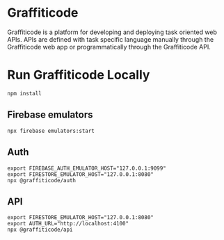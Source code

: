 # Graffiticode

Graffiticode is a platform for developing and deploying task oriented
web APIs. APIs are defined with task specific language manually through
the Graffiticode web app or programmatically through the Graffiticode API.

# Run Graffiticode Locally

```shell
npm install
```

## Firebase emulators

```shell
npx firebase emulators:start
```

## Auth

```shell
export FIREBASE_AUTH_EMULATOR_HOST="127.0.0.1:9099"
export FIRESTORE_EMULATOR_HOST="127.0.0.1:8080"
npx @graffiticode/auth
```

## API

```shell
export FIRESTORE_EMULATOR_HOST="127.0.0.1:8080"
export AUTH_URL="http://localhost:4100"
npx @graffiticode/api
```
